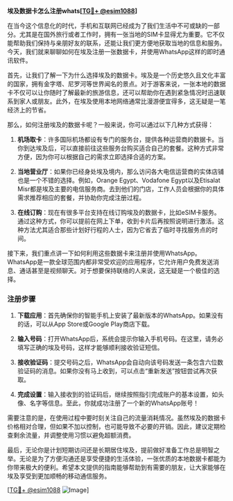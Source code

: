 **埃及数据卡怎么注册whats[[TG💪+ @esim1088](https://t.me/s/esim1088)]**

在当今这个信息化的时代，手机和互联网已经成为了我们生活中不可或缺的一部分。尤其是在国外旅行或者工作时，拥有一张当地的SIM卡显得尤为重要。它不仅能帮助我们保持与亲朋好友的联系，还能让我们更方便地获取当地的信息和服务。今天，我们就来聊聊如何在埃及注册一张数据卡，并使用WhatsApp这样的即时通讯软件。

首先，让我们了解一下为什么选择埃及的数据卡。埃及是一个历史悠久且文化丰富的国家，拥有金字塔、尼罗河等世界闻名的景点。对于游客来说，一张本地的数据卡不仅可以让你随时了解最新的旅游信息，还可以帮助你在遇到紧急情况时迅速联系到家人或朋友。此外，在埃及使用本地网络通常比漫游便宜得多，这无疑是一笔经济上的节省。

那么，如何注册埃及的数据卡呢？一般来说，你可以通过以下几种方式获得：

1. **机场取卡**：许多国际机场都设有专门的服务台，提供各种运营商的数据卡。当你到达埃及后，可以直接前往这些服务台购买适合自己的套餐。这种方式非常方便，因为你可以根据自己的需求立即选择合适的方案。

2. **当地营业厅**：如果你已经身处埃及境内，那么访问各大电信运营商的实体店铺也是一个不错的选择。例如，Orange Egypt、Vodafone Egypt以及Etisalat Misr都是埃及主要的电信服务商。去到他们的门店，工作人员会根据你的具体需求推荐相应的套餐，并协助你完成注册过程。

3. **在线订购**：现在有很多平台支持在线订购埃及的数据卡，比如eSIM卡服务。通过这种方式，你可以提前在网上下单，收到卡片后再按照说明进行激活。这种方法尤其适合那些计划好行程的人士，因为它省去了临时寻找服务点的时间。

接下来，我们重点讲一下如何利用这些数据卡来注册并使用WhatsApp。WhatsApp是一款全球范围内都非常受欢迎的应用程序，它允许用户免费发送消息、通话甚至是视频聊天。对于想要保持联络的人来说，这无疑是一个极佳的选择。

### 注册步骤

1. **下载应用**：首先确保你的智能手机上安装了最新版本的WhatsApp。如果没有的话，可以从App Store或Google Play商店下载。

2. **输入号码**：打开WhatsApp后，系统会提示你输入手机号码。在这里，请务必填写正确的埃及号码，这样才能够顺利接收验证短信。

3. **接收验证码**：提交号码之后，WhatsApp会自动向该号码发送一条包含六位数验证码的消息。如果你没有马上收到，可以点击“重新发送”按钮尝试再次获取。

4. **完成设置**：输入接收到的验证码后，继续按照指引完成账户的基本设置，如头像、名字等信息。至此，你就成功注册了一个新的WhatsApp账号！

需要注意的是，在使用过程中要时刻关注自己的流量消耗情况。虽然埃及的数据卡价格相对合理，但如果不加以控制，也可能导致不必要的开销。因此，建议定期检查剩余流量，并调整使用习惯以避免超额消费。

最后，无论你是计划短期访问还是长期居住埃及，提前做好准备工作总是明智之举。无论是为了方便沟通还是享受便捷的生活体验，一张优质的本地数据卡都能为你带来极大的便利。希望本文提供的指南能够帮助到有需要的朋友，让大家能够在埃及享受到更加顺畅的移动通信服务。

[[TG💪+ @esim1088](https://t.me/s/esim1088) ![Image](https://i.postimg.cc/4NQfJmqS/Snipaste-2025-05-13-00-14-12.png)]